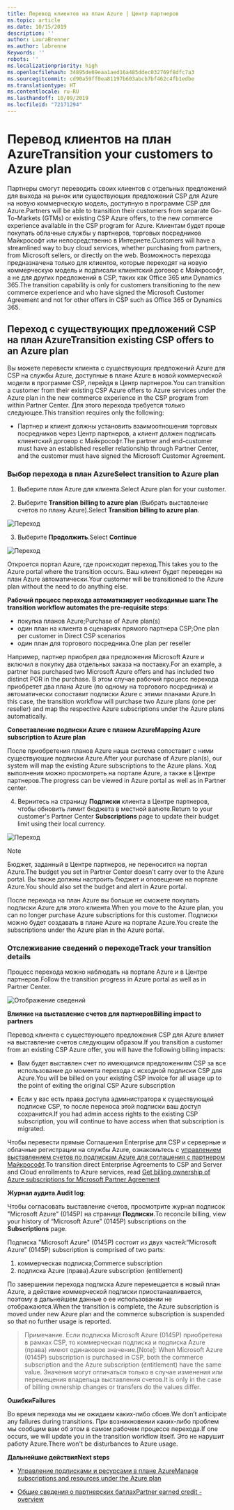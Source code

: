 ```yaml
---
title: Перевод клиентов на план Azure | Центр партнеров
ms.topic: article
ms.date: 10/15/2019
description: ''
author: LauraBrenner
ms.author: labrenne
Keywords: ''
robots: ''
ms.localizationpriority: high
ms.openlocfilehash: 34895de69eaa1aed16a485ddec032769f8dfc7a3
ms.sourcegitcommit: cd90a59ff0ea81197b603abcb7bf462c4fb1edbe
ms.translationtype: HT
ms.contentlocale: ru-RU
ms.lasthandoff: 10/09/2019
ms.locfileid: "72171294"
---
```

# <a name="transition-your-customers-to-azure-plan"></a><span data-ttu-id="30b6c-102">Перевод клиентов на план Azure</span><span class="sxs-lookup"><span data-stu-id="30b6c-102">Transition your customers to Azure plan</span></span>

<span data-ttu-id="30b6c-103">Партнеры смогут переводить своих клиентов с отдельных предложений для выхода на рынок или существующих предложений CSP для Azure на новую коммерческую модель, доступную в программе CSP для Azure.</span><span class="sxs-lookup"><span data-stu-id="30b6c-103">Partners will be able to transition their customers from separate Go-To-Markets (GTMs) or existing CSP Azure offers, to the new commerce experience available in the CSP program for Azure.</span></span> <span data-ttu-id="30b6c-104">Клиентам будет проще покупать облачные службы у партнеров, торговых посредников Майкрософт или непосредственно в Интернете.</span><span class="sxs-lookup"><span data-stu-id="30b6c-104">Customers will have a streamlined way to buy cloud services, whether purchasing from partners, from Microsoft sellers, or directly on the web.</span></span> <span data-ttu-id="30b6c-105">Возможность перехода предназначена только для клиентов, которые переходят на новую коммерческую модель и подписали клиентский договор с Майкрософт, а не для других предложений в CSP, таких как Office 365 или Dynamics 365.</span><span class="sxs-lookup"><span data-stu-id="30b6c-105">The transition capability is only for customers transitioning to the new commerce experience and who have signed the Microsoft Customer Agreement and not for other offers in CSP such as Office 365 or Dynamics 365.</span></span>

## <a name="transition-existing-csp-offers-to-an-azure-plan"></a><span data-ttu-id="30b6c-106">Переход с существующих предложений CSP на план Azure</span><span class="sxs-lookup"><span data-stu-id="30b6c-106">Transition existing CSP offers to an Azure plan</span></span>

<span data-ttu-id="30b6c-107">Вы можете перевести клиента с существующих предложений Azure для CSP на службы Azure, доступные в плане Azure в новой коммерческой модели в программе CSP, перейдя в Центр партнеров.</span><span class="sxs-lookup"><span data-stu-id="30b6c-107">You can transition a customer from their existing CSP Azure offers to Azure services under the Azure plan in the new commerce experience in the CSP program from within Partner Center.</span></span> <span data-ttu-id="30b6c-108">Для этого перехода требуется только следующее.</span><span class="sxs-lookup"><span data-stu-id="30b6c-108">This transition requires only the following:</span></span>

- <span data-ttu-id="30b6c-109">Партнер и клиент должны установить взаимоотношения торговых посредников через Центр партнеров, а клиент должен подписать клиентский договор с Майкрософт.</span><span class="sxs-lookup"><span data-stu-id="30b6c-109">The partner and end-customer must have an established reseller relationship through Partner Center, and the customer must have signed the Microsoft Customer Agreement.</span></span>

### <a name="select-transition-to-azure-plan"></a><span data-ttu-id="30b6c-110">Выбор перехода в план Azure</span><span class="sxs-lookup"><span data-stu-id="30b6c-110">Select transition to Azure plan</span></span>

1. <span data-ttu-id="30b6c-111">Выберите план Azure для клиента.</span><span class="sxs-lookup"><span data-stu-id="30b6c-111">Select Azure plan for your customer.</span></span>

2. <span data-ttu-id="30b6c-112">Выберите **Transition billing to azure plan** (Выбрать выставление счетов по плану Azure).</span><span class="sxs-lookup"><span data-stu-id="30b6c-112">Select **Transition billing to azure plan**.</span></span>

![Переход](images/azure/transition1.png)

3. <span data-ttu-id="30b6c-114">Выберите **Продолжить**.</span><span class="sxs-lookup"><span data-stu-id="30b6c-114">Select **Continue**</span></span>

![Переход](images/azure/transition2.png)

<span data-ttu-id="30b6c-116">Откроется портал Azure, где происходит переход.</span><span class="sxs-lookup"><span data-stu-id="30b6c-116">This takes you to the Azure portal where the transition occurs.</span></span> <span data-ttu-id="30b6c-117">Ваш клиент будет переведен на план Azure автоматически.</span><span class="sxs-lookup"><span data-stu-id="30b6c-117">Your customer will be transitioned to the Azure plan without the need to do anything else.</span></span> 

<span data-ttu-id="30b6c-118">**Рабочий процесс перехода автоматизирует необходимые шаги**:</span><span class="sxs-lookup"><span data-stu-id="30b6c-118">**The transition workflow automates the pre-requisite steps**:</span></span> 

- <span data-ttu-id="30b6c-119">покупка планов Azure;</span><span class="sxs-lookup"><span data-stu-id="30b6c-119">Purchase of Azure plan(s)</span></span> 
- <span data-ttu-id="30b6c-120">один план на клиента в сценариях прямого партнера CSP;</span><span class="sxs-lookup"><span data-stu-id="30b6c-120">One plan per customer in Direct CSP scenarios</span></span>  
- <span data-ttu-id="30b6c-121">один план для торгового посредника.</span><span class="sxs-lookup"><span data-stu-id="30b6c-121">One plan per reseller</span></span>  

<span data-ttu-id="30b6c-122">Например, партнер приобрел два предложения Microsoft Azure и включил в покупку два отдельных заказа на поставку.</span><span class="sxs-lookup"><span data-stu-id="30b6c-122">For an example, a partner has purchased two Microsoft Azure offers and has included two distinct POR in the purchase.</span></span> <span data-ttu-id="30b6c-123">В этом случае рабочий процесс перехода приобретет два плана Azure (по одному на торгового посредника) и автоматически сопоставит подписки Azure с этими планами Azure.</span><span class="sxs-lookup"><span data-stu-id="30b6c-123">In this case, the transition workflow will purchase two Azure plans (one per reseller) and map the respective Azure subscriptions under the Azure plans automatically.</span></span>  

<span data-ttu-id="30b6c-124">**Сопоставление подписки Azure с планом Azure**</span><span class="sxs-lookup"><span data-stu-id="30b6c-124">**Mapping Azure subscription to Azure plan**</span></span>

<span data-ttu-id="30b6c-125">После приобретения планов Azure наша система сопоставит с ними существующие подписки Azure.</span><span class="sxs-lookup"><span data-stu-id="30b6c-125">After your purchase of Azure plan(s), our system will map the existing Azure subscriptions to the Azure plans.</span></span> <span data-ttu-id="30b6c-126">Ход выполнения можно просмотреть на портале Azure, а также в Центре партнеров.</span><span class="sxs-lookup"><span data-stu-id="30b6c-126">The progress can be viewed in Azure portal as well as in Partner center.</span></span> 

4. <span data-ttu-id="30b6c-127">Вернитесь на страницу **Подписки** клиента в Центре партнеров, чтобы обновить лимит бюджета в местной валюте.</span><span class="sxs-lookup"><span data-stu-id="30b6c-127">Return to your customer's Partner Center **Subscriptions** page to update their budget limit using their local currency.</span></span> 

![Переход](images/azure/transition3.png)

>[!Note]
><span data-ttu-id="30b6c-129">Бюджет, заданный в Центре партнеров, не переносится на портал Azure.</span><span class="sxs-lookup"><span data-stu-id="30b6c-129">The budget you set in Partner Center doesn't carry over to the Azure portal.</span></span> <span data-ttu-id="30b6c-130">Вы также должны настроить бюджет и оповещение на портале Azure.</span><span class="sxs-lookup"><span data-stu-id="30b6c-130">You should also set the budget and alert in Azure portal.</span></span>

<span data-ttu-id="30b6c-131">После перехода на план Azure вы больше не сможете покупать подписки Azure для этого клиента.</span><span class="sxs-lookup"><span data-stu-id="30b6c-131">When you move to the Azure plan, you can no longer purchase Azure subscriptions for this customer.</span></span> <span data-ttu-id="30b6c-132">Подписки можно будет создавать в плане Azure на портале Azure.</span><span class="sxs-lookup"><span data-stu-id="30b6c-132">You create the subscriptions under the Azure plan in the Azure portal.</span></span>

### <a name="track-your-transition-details"></a><span data-ttu-id="30b6c-133">Отслеживание сведений о переходе</span><span class="sxs-lookup"><span data-stu-id="30b6c-133">Track your transition details</span></span>

<span data-ttu-id="30b6c-134">Процесс перехода можно наблюдать на портале Azure и в Центре партнеров.</span><span class="sxs-lookup"><span data-stu-id="30b6c-134">Follow the transition progress in Azure portal as well as in Partner Center.</span></span>

![Отображение сведений](images/azure/details1.png)

<span data-ttu-id="30b6c-136">**Влияние на выставление счетов для партнеров**</span><span class="sxs-lookup"><span data-stu-id="30b6c-136">**Billing impact to partners**</span></span>

<span data-ttu-id="30b6c-137">Перевод клиента с существующего предложения CSP для Azure влияет на выставление счетов следующим образом.</span><span class="sxs-lookup"><span data-stu-id="30b6c-137">If you transition a customer from an existing CSP Azure offer, you will have the following billing impacts:</span></span>

- <span data-ttu-id="30b6c-138">Вам будет выставлен счет по имеющимся предложениям CSP за все использование до момента перехода с исходной подписки CSP для Azure.</span><span class="sxs-lookup"><span data-stu-id="30b6c-138">You will be billed on your existing CSP invoice for all usage up to the point of exiting the original CSP Azure subscription</span></span>

- <span data-ttu-id="30b6c-139">Если у вас есть права доступа администратора к существующей подписке CSP, то после переноса этой подписки ваш доступ сохранится.</span><span class="sxs-lookup"><span data-stu-id="30b6c-139">If you had admin access rights to the existing CSP subscription, you will continue to have access when that subscription is migrated.</span></span>

<span data-ttu-id="30b6c-140">Чтобы перевести прямые Соглашения Enterprise для CSP и серверные и облачные регистрации на службы Azure, ознакомьтесь с [управлением выставлением счетов по подпискам Azure для соглашения с партнером Майкрософт]().</span><span class="sxs-lookup"><span data-stu-id="30b6c-140">To transition direct Enterprise Agreements to CSP and Server and Cloud enrollments to Azure services, read [Get billing ownership of Azure subscriptions for Microsoft Partner Agreement]()</span></span>

<span data-ttu-id="30b6c-141">**Журнал аудита**.</span><span class="sxs-lookup"><span data-stu-id="30b6c-141">**Audit log**:</span></span>

<span data-ttu-id="30b6c-142">Чтобы согласовать выставление счетов, просмотрите журнал подписок "Microsoft Azure" (0145P) на странице **Подписки**.</span><span class="sxs-lookup"><span data-stu-id="30b6c-142">To reconcile billing, view your history of “Microsoft Azure” (0145P) subscriptions on the **Subscriptions** page.</span></span> 

<span data-ttu-id="30b6c-143">Подписка "Microsoft Azure" (0145P) состоит из двух частей:</span><span class="sxs-lookup"><span data-stu-id="30b6c-143">“Microsoft Azure” (0145P) subscription is comprised of two parts:</span></span>
1. <span data-ttu-id="30b6c-144">коммерческая подписка;</span><span class="sxs-lookup"><span data-stu-id="30b6c-144">Commerce subscription</span></span> 
2. <span data-ttu-id="30b6c-145">подписка Azure (права).</span><span class="sxs-lookup"><span data-stu-id="30b6c-145">Azure subscription (entitlement)</span></span>

<span data-ttu-id="30b6c-146">По завершении перехода подписка Azure перемещается в новый план Azure, а действие коммерческой подписки приостанавливается, поэтому в дальнейшем данные о ее использовании не отображаются.</span><span class="sxs-lookup"><span data-stu-id="30b6c-146">When the transition is complete, the Azure subscription is moved under new Azure plan and the commerce subscription is suspended so that no further usage is reported.</span></span>  

><span data-ttu-id="30b6c-147">Примечание. Если подписка Microsoft Azure (0145P) приобретена в рамках CSP, то коммерческая подписка и подписка Azure (права) имеют одинаковое значение.</span><span class="sxs-lookup"><span data-stu-id="30b6c-147">[Note]: When Microsoft Azure (0145P) subscription is purchased in CSP, both the commerce subscription and the Azure subscription (entitlement) have the same value.</span></span> <span data-ttu-id="30b6c-148">Значения могут отличаться только в случае изменения или перемещения владельца выставления счетов.</span><span class="sxs-lookup"><span data-stu-id="30b6c-148">It is only in the case of billing ownership changes or transfers do the values differ.</span></span> 

<span data-ttu-id="30b6c-149">**Ошибки**</span><span class="sxs-lookup"><span data-stu-id="30b6c-149">**Failures**</span></span>

<span data-ttu-id="30b6c-150">Во время перехода мы не ожидаем каких-либо сбоев.</span><span class="sxs-lookup"><span data-stu-id="30b6c-150">We don’t anticipate any failures during transitions.</span></span> <span data-ttu-id="30b6c-151">При возникновении каких-либо проблем мы сообщим вам об этом в самом рабочем процессе перехода.</span><span class="sxs-lookup"><span data-stu-id="30b6c-151">If one occurs, we will update you in the transition workflow itself.</span></span> <span data-ttu-id="30b6c-152">Это не нарушит работу Azure.</span><span class="sxs-lookup"><span data-stu-id="30b6c-152">There won't be disturbances to Azure usage.</span></span>  

<span data-ttu-id="30b6c-153">**Дальнейшие действия**</span><span class="sxs-lookup"><span data-stu-id="30b6c-153">**Next steps**</span></span>

- [<span data-ttu-id="30b6c-154">Управление подписками и ресурсами в плане Azure</span><span class="sxs-lookup"><span data-stu-id="30b6c-154">Manage subscriptions and resources under the Azure plan</span></span>](azure-plan-manage.md)

- [<span data-ttu-id="30b6c-155">Общие сведения о партнерских баллах</span><span class="sxs-lookup"><span data-stu-id="30b6c-155">Partner earned credit - overview</span></span>](partner-earned-credit.md)



